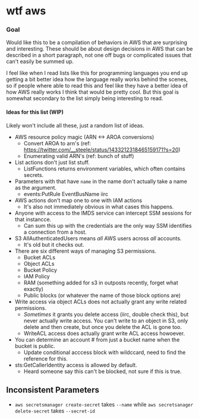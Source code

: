 # wtf aws

### Goal

Would like this to be a compilation of behaviors in AWS that are surprising and interesting. These should be about design decisions in AWS that can be described in a short paragraph, not one off bugs or complicated issues that can't easily be summed up.

I feel like when I read lists like this for programming languages you end up getting a bit better idea how the language really works behind the scenes, so if people where able to read this and feel like they have a better idea of how AWS really works I think that would be pretty cool. But this goal is somewhat secondary to the list simply being interesting to read.

#### Ideas for this list (WIP)

Likely won't include all these, just a random list of ideas.

* AWS resource policy magic (ARN <-> AROA conversions)
  * Convert AROA to arn's (ref: https://twitter.com/__steele/status/1433212318465159171?s=20)
  * Enumerating valid ARN's (ref: bunch of stuff)
* List actions don't just list stuff.
  * ListFunctions returns environment variables, which often contains secrets. 
* Parameters with that have `name` in the name don't actually take a name as the argument.
  * events:PutRule EventBusName iirc
* AWS actions don't map one to one with IAM actions
  * It's also not immediately obvious in what cases this happens.
* Anyone with access to the IMDS service can intercept SSM sessions for that instancce.
  *  Can sum this up with the credentials are the only way SSM identifies a connection from a host.
* S3 AllAuthenticatedUsers means *all* AWS users across *all* accounts.
  *  It's old but it checks out.
* There are six different ways of managing S3 permissions.
  * Bucket ACLs
  * Object ACLs
  * Bucket Policy
  * IAM Policy
  * RAM (something added for s3 in outposts recently, forget what exactly)
  * Public blocks (or whatever the name of those block options are)
* Write access via object ACLs does not actually grant any write related permissions.
  * *Sometimes* it grants you delete access (iirc, double check this), but never actually write access.
    You can't write to an object in S3, only delete and then create, but once you delete the ACL is
    gone too.
  * WriteACL access does actually grant write ACL access howoever.
* You can determine an account # from just a bucket name when the bucket is public.
  * Update conditional acccess block with wildccard, need to find the reference for this.
* sts:GetCallerIdentity access is allowed by default.
  * Heard someone say this can't be blocked, not sure if this is true.


## Inconsistent Parameters
* `aws secretsmanager create-secret` takes `--name` while `aws secretsanager delete-secret` takes `--secret-id`


